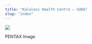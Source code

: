 ```yaml
---
title: "Kalalasi Health Centre – SUDA"
slug: "index"
---
```


[![](/wp-content/2011/12/54-300x225.jpg)](/wp-content/2011/12/54.jpg)

PENTAX Image